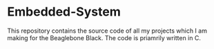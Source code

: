 # Embedded-System

This repository contains the source code of all my projects which I am making for the Beaglebone Black. The code is priamrily written in C. 
